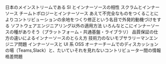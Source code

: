 日本のメインストリームである SI とインナーソースの相性
スクラムとインナーソース
チームトポロジーとインナーソース
あえて不完全なものをつくることによりコントリビューションの余地をつくり修正という名目で外発的動機づけをする
ソフトウェアエンジニアリング以外の適用方法
いろんなとこにインナーソースの種がありそう（プラットフォーム・共通基盤・ライブラリ）
品質保証の仕方の違いによるインナーソースのとらえ方
技術力のないモブサラリーマンエンジニア問題
インナーソースと UI 系 OSS
オーナーチームでのディスカッションの場（Teams,Slack）と、たいていそれを見れないコントリビューター間の情報格差問題